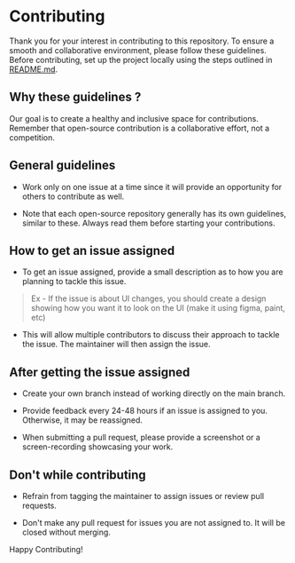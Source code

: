 # Contributing

Thank you for your interest in contributing to this repository. To ensure a smooth and collaborative environment, please follow these guidelines. Before contributing, set up the project locally using the steps outlined in [README.md](./README.md).

## Why these guidelines ?

Our goal is to create a healthy and inclusive space for contributions. Remember that open-source contribution is a collaborative effort, not a competition.

## General guidelines

- Work only on one issue at a time since it will provide an opportunity for others to contribute as well.

- Note that each open-source repository generally has its own guidelines, similar to these. Always read them before starting your contributions.

## How to get an issue assigned

- To get an issue assigned, provide a small description as to how you are planning to tackle this issue.

> Ex - If the issue is about UI changes, you should create a design showing how you want it to look on the UI (make it using figma, paint, etc)

- This will allow multiple contributors to discuss their approach to tackle the issue. The maintainer will then assign the issue.

## After getting the issue assigned

- Create your own branch instead of working directly on the main branch.

- Provide feedback every 24-48 hours if an issue is assigned to you. Otherwise, it may be reassigned.

- When submitting a pull request, please provide a screenshot or a screen-recording showcasing your work.

## Don't while contributing

- Refrain from tagging the maintainer to assign issues or review pull requests.

- Don't make any pull request for issues you are not assigned to. It will be closed without merging.

Happy Contributing!
